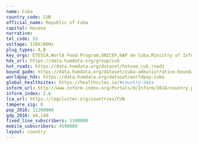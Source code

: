 ```yaml
---
name: Cuba
country_code: CUB
official_name: Republic of Cuba
capital: Havana
narrative:
tel_code: 53
voltage: 110V/60Hz
plug_types: A,B
key_orgs: ETESCA,World Food Program,UNICEF,NAP de Cuba,Ministry of Informatics and Communications,Intelsat,NewCom International
hdx_url: https://data.humdata.org/group/cub
hot_roads: https://data.humdata.org/dataset/hotosm_cub_roads
bound_gadm: https://data.humdata.org/dataset/cuba-administrative-boundaries-levels-0-and-1-from-gadm
worldpop_hdx: https://data.humdata.org/dataset/worldpop-cuba
global_healthsites: https://healthsites.io/#country-data
inform_url: http://www.inform-index.org/Portals/0/Inform/2018/country_profiles/CUB.pdf
inform_index: 2.6
lca_url: https://logcluster.org/countries/CUB
tampere_sig: 0
pop_2016: 11200000
gdp_2016: $8,140
fixed_line_subscribers: 1340000
mobile_subscribers: 4590000
layout: country
---
```

